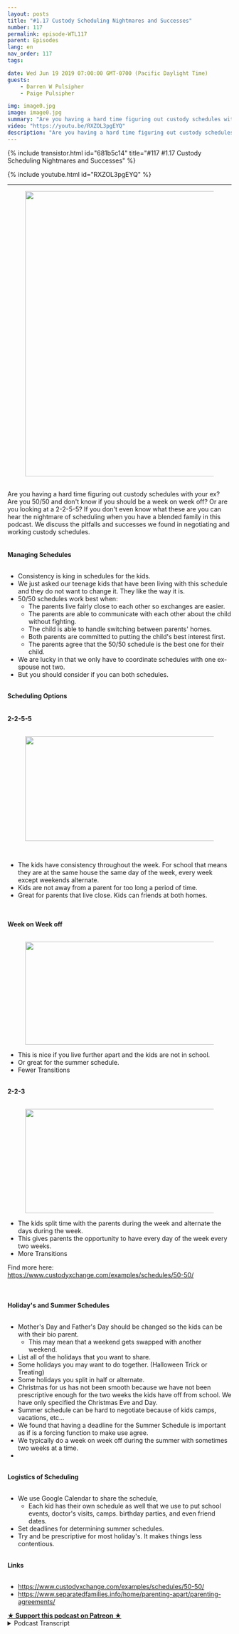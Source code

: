 ```yaml
---
layout: posts
title: "#1.17 Custody Scheduling Nightmares and Successes"
number: 117
permalink: episode-WTL117
parent: Episodes
lang: en
nav_order: 117
tags:

date: Wed Jun 19 2019 07:00:00 GMT-0700 (Pacific Daylight Time)
guests:
    - Darren W Pulsipher
    - Paige Pulsipher

img: image0.jpg
image: image0.jpg
summary: "Are you having a hard time figuring out custody schedules with your ex? Are you 50/50 and don't know if you should be a week on week off? Or are you looking at a 2-2-5-5? If you don't even know what these are you can hear the nightmare of scheduling when you have a blended family in this podcast. We discuss the pitfalls and successes we found in negotiating and working custody schedules. "
video: "https://youtu.be/RXZOL3pgEYQ"
description: "Are you having a hard time figuring out custody schedules with your ex? Are you 50/50 and don't know if you should be a week on week off? Or are you looking at a 2-2-5-5? If you don't even know what these are you can hear the nightmare of scheduling when you have a blended family in this podcast. We discuss the pitfalls and successes we found in negotiating and working custody schedules. "
---
```


<div>
{% include transistor.html id="681b5c14" title="#117 #1.17 Custody Scheduling Nightmares and Successes" %}

{% include youtube.html id="RXZOL3pgEYQ" %}
</div>

---

<html><head></head><body><div><figure data-trix-attachment="{&quot;contentType&quot;:&quot;image&quot;,&quot;height&quot;:640,&quot;url&quot;:&quot;https://lh3.googleusercontent.com/-X_O_K6uNsUI/XQmd_JCEBnI/AAAAAAABYiw/XMjhUd5a2uwD_E8OCW7lfWRvU8IXl9mMACK8BGAs/s640/2019-06-18.jpg&quot;,&quot;width&quot;:480}" data-trix-content-type="image" class="attachment attachment--preview"><img src="./image0.jpg" width="480" height="640"><figcaption class="attachment__caption"></figcaption></figure></div><div><br></div><div>Are you having a hard time figuring out custody schedules with your ex? Are you 50/50 and don't know if you should be a week on week off? Or are you looking at a 2-2-5-5? If you don't even know what these are you can hear the nightmare of scheduling when you have a blended family in this podcast. We discuss the pitfalls and successes we found in negotiating and working custody schedules.</div><div><br></div><div><strong><br>Managing Schedules<br></strong><br></div><ul><li>Consistency is king in schedules for the kids.&nbsp;</li><li>We just asked our teenage kids that have been living with this schedule and they do not want to change it. They like the way it is.</li><li>50/50 schedules work best when:<ul><li>The parents live fairly close to each other so exchanges are easier.</li><li>The parents are able to communicate with each other about the child without fighting.</li><li>The child is able to handle switching between parents' homes.</li><li>Both parents are committed to putting the child's best interest first.</li><li>The parents agree that the 50/50 schedule is the best one for their child.</li></ul></li><li>We are lucky in that we only have to coordinate schedules with one ex-spouse not two.</li><li>But you should consider if you can both schedules.</li></ul><div><strong><br>Scheduling Options<br></strong><br></div><div><strong><br>2-2-5-5<br></strong><br></div><div><figure data-trix-attachment="{&quot;contentType&quot;:&quot;image&quot;,&quot;height&quot;:235,&quot;url&quot;:&quot;https://www.custodyxchange.com/screenshots/examples/schedules/50-50/2-2-5-5-basic.png&quot;,&quot;width&quot;:517}" data-trix-content-type="image" class="attachment attachment--preview"><img src="./image1.png" width="517" height="235"><figcaption class="attachment__caption"></figcaption></figure></div><div><br></div><ul><li>The kids have consistency throughout the week. For school that means they are at the same house the same day of the week, every week except weekends alternate.</li><li>Kids are not away from a parent for too long a period of time.</li><li>Great for parents that live close. Kids can friends at both homes.</li></ul><div><br></div><div><strong><br>Week on Week off<br></strong><br></div><div><figure data-trix-attachment="{&quot;contentType&quot;:&quot;image&quot;,&quot;height&quot;:231,&quot;url&quot;:&quot;https://www.custodyxchange.com/screenshots/examples/schedules/50-50/alternating-weeks-basic.png&quot;,&quot;width&quot;:517}" data-trix-content-type="image" class="attachment attachment--preview"><img src="./image2.png" width="517" height="231"><figcaption class="attachment__caption"></figcaption></figure></div><ul><li>This is nice if you live further apart and the kids are not in school.&nbsp;</li><li>Or great for the summer schedule.</li><li>Fewer Transitions</li></ul><div><strong><br>2-2-3<br></strong><br></div><div><figure data-trix-attachment="{&quot;contentType&quot;:&quot;image&quot;,&quot;height&quot;:234,&quot;url&quot;:&quot;https://www.custodyxchange.com/screenshots/examples/schedules/50-50/2-2-3-basic.png&quot;,&quot;width&quot;:517}" data-trix-content-type="image" class="attachment attachment--preview"><img src="./image3.png" width="517" height="234"><figcaption class="attachment__caption"></figcaption></figure></div><ul><li>The kids split time with the parents during the week and alternate the days during the week.</li><li>This gives parents the opportunity to have every day of the week every two weeks.</li><li>More Transitions</li></ul><div>Find more here: <a href="https://www.custodyxchange.com/examples/schedules/50-50/">https://www.custodyxchange.com/examples/schedules/50-50/</a></div><div><br></div><div><br></div><div><strong><br>Holiday's and Summer Schedules<br></strong><br></div><ul><li>Mother's Day and Father's Day should be changed so the kids can be with their bio parent.&nbsp;<ul><li>This may mean that a weekend gets swapped with another weekend.</li></ul></li><li>List all of the holidays that you want to share.</li><li>Some holidays you may want to do together. (Halloween Trick or Treating)</li><li>Some holidays you split in half or alternate.</li><li>Christmas for us has not been smooth because we have not been prescriptive enough for the two weeks the kids have off from school. We have only specified the Christmas Eve and Day.</li><li>Summer schedule can be hard to negotiate because of kids camps, vacations, etc...</li><li>We found that having a deadline for the Summer Schedule is important as if is a forcing function to make use agree.</li><li>We typically do a week on week off during the summer with sometimes two weeks at a time.</li><li><br></li></ul><div><strong><br>Logistics of Scheduling<br></strong><br></div><ul><li>We use Google Calendar to share the schedule,<ul><li>Each kid has their own schedule as well that we use to put school events, doctor's visits, camps. birthday parties, and even friend dates.</li></ul></li><li>Set deadlines for determining summer schedules.</li><li>Try and be prescriptive for most holiday's. It makes things less contentious.&nbsp;</li></ul><div><strong><br>Links<br></strong><br></div><ul><li><a href="https://www.custodyxchange.com/examples/schedules/50-50/">https://www.custodyxchange.com/examples/schedules/50-50/</a></li><li><a href="https://www.separatedfamilies.info/home/parenting-apart/parenting-agreements/">https://www.separatedfamilies.info/home/parenting-apart/parenting-agreements/</a></li></ul>
<strong>
  <a href="https://www.patreon.com/wheresthelemonade" target="_donate" rel="payment" title="★ Support this podcast on Patreon ★">★ Support this podcast on Patreon ★</a>
</strong></body></html>

<details>
<summary> Podcast Transcript </summary>

<p></p>

</details>
